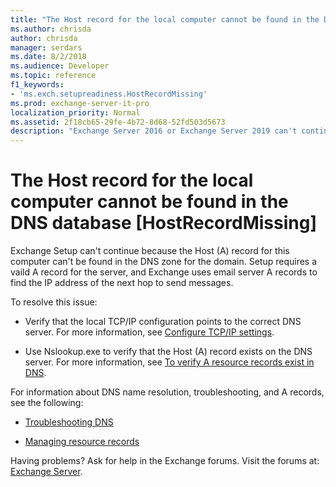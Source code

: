 ```yaml
---
title: "The Host record for the local computer cannot be found in the DNS database [HostRecordMissing]"
ms.author: chrisda
author: chrisda
manager: serdars
ms.date: 8/2/2018
ms.audience: Developer
ms.topic: reference
f1_keywords:
- 'ms.exch.setupreadiness.HostRecordMissing'
ms.prod: exchange-server-it-pro
localization_priority: Normal
ms.assetid: 2f18cb65-29fe-4b72-8d68-52fd503d5673
description: "Exchange Server 2016 or Exchange Server 2019 can't continue because the target server's A record is missing from DNS."
---
```


# The Host record for the local computer cannot be found in the DNS database [HostRecordMissing]

Exchange Setup can't continue because the Host (A) record for this computer can't be found in the DNS zone for the domain. Setup requires a vaild A record for the server, and Exchange uses email server A records to find the IP address of the next hop to send messages.
  
To resolve this issue:
  
- Verify that the local TCP/IP configuration points to the correct DNS server. For more information, see [Configure TCP/IP settings](https://go.microsoft.com/fwlink/p/?linkid=108281).
    
- Use Nslookup.exe to verify that the Host (A) record exists on the DNS server. For more information, see [To verify A resource records exist in DNS](https://go.microsoft.com/fwlink/?LinkId=63001).
    
For information about DNS name resolution, troubleshooting, and A records, see the following:
  
- [Troubleshooting DNS](https://go.microsoft.com/fwlink/p/?LinkId=294828)
    
- [Managing resource records](https://go.microsoft.com/fwlink/p/?LinkId=294829)

Having problems? Ask for help in the Exchange forums. Visit the forums at: [Exchange Server](https://go.microsoft.com/fwlink/p/?linkId=60612).
